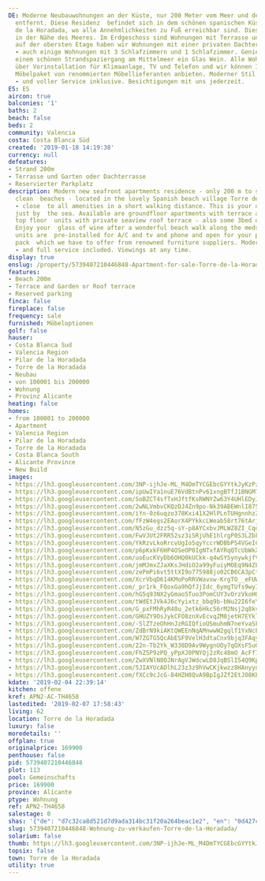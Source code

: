 ```yaml
---
DE: Moderne Neubauwohnungen an der Küste, nur 200 Meter vom Meer und den Sandstränden
  entfernt. Diese Residenz  befindet sich in dem schönen spanischen Küstendorf Torre
  de la Horadada, wo alle Annehmlichkeiten zu Fuß erreichbar sind. Dies ist Ihre Traumlage
  in der Nähe des Meeres. Im Erdgeschoss sind Wohnungen mit Terrasse und Garten und
  auf der obersten Etage haben wir Wohnungen mit einer privaten Dachterrasse mit Meerblick
  - auch einige Wohnungen mit 3 Schlafzimmern und 1 Schlafzimmer. Genießen Sie nach
  einem schönen Strandspaziergang am Mittelmeer ein Glas Wein. Alle Wohnungen verfügen
  über Vorinstallation für Klimaanlage, TV und Telefon und wir können Ihnen ein eigenes
  Möbelpaket von renommierten Möbellieferanten anbieten. Moderner Stil - preisgünstig
  - und voller Service inklusive. Besichtigungen mit uns jederzeit.
ES: ES
aircon: true
balconies: '1'
baths: 2
beach: false
beds: 2
community: Valencia
costa: Costa Blanca Süd
created: '2019-01-18 14:19:38'
currency: null
defeatures:
- Strand 200m
- Terrasse und Garten oder Dachterrasse
- Reservierter Parkplatz
description: Modern new seafront apartments residence - only 200 m to sea and the
  clean  beaches - located in the lovely Spanish beach village Torre de la Horadada
  - close  to all amenities in a short walking distance. This is your dream location
  just by  the sea. Available are groundfloor apartments with terrace and garden or
  top floor  units with private seaview roof terrace - also some 3bed or 1bed units.
  Enjoy your  glass of wine after a wonderful beach walk along the medsea shore. All
  units are  pre-installed for A/C and tv and phone and open for your private furniture
  pack  which we have to offer from renowned furniture suppliers. Modern style - well  priced
  - and full service included. Viewings at any time.
display: true
enslug: /property/5739407210446848-Apartment-for-sale-Torre-de-la-Horadada/
features:
- Beach 200m
- Terrace and Garden or Roof terrace
- Reserved parking
finca: false
fireplace: false
frequency: sale
furnished: Möbeloptionen
golf: false
hauser:
- Costa Blanca Sud
- Valencia Region
- Pilar de la Horadada
- Torre de la Horadada
- Neubau
- von 100001 bis 200000
- Wohnung
- Provinz Alicante
heating: false
homes:
- from 100001 to 200000
- Apartment
- Valencia Region
- Pilar de la Horadada
- Torre de la Horadada
- Costa Blanca South
- Alicante Province
- New Build
images:
- https://lh3.googleusercontent.com/3NP-ijhJe-ML_M4DmTYCGEbcGYYtkJyKzPzLAgQrE28EouBmynTRJjy1UpCfOo8VoJ5-ML_ANtu-XPSP3Os=w640-rj-e30-l100
- https://lh3.googleusercontent.com/ipUwIYa1nuE76VdBtnPv61xngBTfJ1BNGM7ZpthB0Af34ph1aBW3lzuavBpFkfm17drw8T3mYVE_3-IIc3GD=w640-rj-e30-l100
- https://lh3.googleusercontent.com/SoBZCT4sfTxHJftfKsRWNYZw63Y4UHlEDyJIkrgrXtNQ35WtUGaSx6A_QeXRRXu5AylfsxKeQlOxpG6kDXQI0Q=w640-rj-e30-l100
- https://lh3.googleusercontent.com/2wNLVmbvCKQzDJ4Zn9po-Nk39ABEWnlI8751k60tCWgCGG4DvGr71HITy24lunzKHM1bAJKqGa1pAiqhbFc=w640-rj-e30-l100
- https://lh3.googleusercontent.com/iYn-0z6uqzo378Kxi41X2HlPLnTUHgnnhzZag4Zy--_BnUVPOILlxYUFXm0dd8hzOUyc06keRWa6fXCElsWF=w640-rj-e30-l100
- https://lh3.googleusercontent.com/fFzW4egs2EAorX4PYkkcLWeab58rt76tArjuSnuyWlmIZ8HrYVKO5IoVg0-fj38ppXaFxmzeRmZ8KuYrWcdg8g=w640-rj-e30-l100
- https://lh3.googleusercontent.com/N5zGu_dzz5q-sY-p8AYCxbvJMLWZ8ZI_Cqo8JffWm2NgqrKvLk0qiZT_AGphSJqPBJFBxHqkM3YAVCQCtsCg=w640-rj-e30-l100
- https://lh3.googleusercontent.com/FwVJUt2FRR52sz3iSRjUhE1hlrgP0S3LZbkUSAhY4wKgU13WQFQMwIrt-nDz2rynFe97cqL_muGnWBkqxIoX=w640-rj-e30-l100
- https://lh3.googleusercontent.com/YkRzvLkoRrcvUgIo5qyYccrWDBbP54VGeICEBTRm1_cokQyhlBQ_P-JmXWr2ntXfhsnFVp6RMxSjYcZqQ2H2=w640-rj-e30-l100
- https://lh3.googleusercontent.com/p6pKxkF6HP4OSeOP0IgNTxfAYRqQTcUbWkXwMllFw64A6S-D11T5QFJ45nv5akml-QWkl3xbc1noE05OkXu9sA=w640-rj-e30-l100
- https://lh3.googleusercontent.com/uoEucKVyDb6OHQ0kUCkk-q4wSYSynywkjfVRqoa4KLKq0fizL9baCb_2ZcUKCa-8-Z4c6aQ4bQI3BaQrzdP4=w640-rj-e30-l100
- https://lh3.googleusercontent.com/jmMJmxZJaXKsJHdiO2a99yFuiyMOEq9N4ZLsUgBEFyrQaCvAVK9K_meviaF45zhSL02Gm76UPky2O5FSug2I0Q=w640-rj-e30-l100
- https://lh3.googleusercontent.com/zePmPi6vt5ttXI9o775988jo02CB6CA3pCte1OT7eJouiCjk6XhuMfT4NKQSpGZujkBdCCvJ41y5hHE_M4dG=w640-rj-e30-l100
- https://lh3.googleusercontent.com/XcrVbqD614KMoPoRRVWavxw-KrgTO__eFUWu_FUaOw4cx8V5JZrnpADUUboMyONPc6GPplRkknmZ3_F6gsWj=w640-rj-e30-l100
- https://lh3.googleusercontent.com/_pr1rk_FQoxGa9hQfJjIdc_6ymgTUfs9wyIIWZBUZSGLl48vhk_9WOpCKdeD8gf2mDj6thB4ZQz7VWIsFBzm=w640-rj-e30-l100
- https://lh3.googleusercontent.com/hG5q93NX2yGmao5Tuo3PomCUY3vOrzVkoHOS_aVTIhWQB97tgiy6iyXai95m2MKOmPgRBPSafu6JBg2OQEep=w640-rj-e30-l100
- https://lh3.googleusercontent.com/tWdEtJVk4J6cYyixtz_bbq9b-bNu22I6feYTV6oS0Q5EmSE65G49ikFXSR6NOMhF3H5ASNXNUsa9ZJeE95oT=w640-rj-e30-l100
- https://lh3.googleusercontent.com/G_pxFMhRyR40u_2etk6Hkc56rM2Nsj2q8kvqRe26K8U588TpdqCyYxdc2J_XfUq_J-4MimwcFmor-wxRxto=w640-rj-e30-l100
- https://lh3.googleusercontent.com/GHUZY9OsJykCFO8znXvEcvqZM8jetH7EYklhn3DfDyxlJHkyksG7oc1LiAxgl3yPsgt2zDB1XJZyXePyTz1KYw=w640-rj-e30-l100
- https://lh3.googleusercontent.com/-SlZTzeOhHnJzRGIQfioUSmuhmN7neYvaSFqQLXWMPrsWUZw8ulSklKhUJ2eNC0Jlc6WafoeQrwKNwq1aqA=w640-rj-e30-l100
- https://lh3.googleusercontent.com/ZdBrN9kiAKtQWEEnNqAMnwwW2gqlf1YxNcEBrX5VZXUrEb16JcKjHJJD8dRaj6KiSx_QOBRW2gMp2Qew7R8=w640-rj-e30-l100
- https://lh3.googleusercontent.com/W7ZGTG5QcAbESF9VelH3dtaCnx9bjq3FAqyhWaoznMEcshkAqoWoKjWIa7B9fOPtlQEcWj7zY1PN_Ry1JAc=w640-rj-e30-l100
- https://lh3.googleusercontent.com/22n-Tb2Yk_W338D9Av9WygnUOy7qOXsF5uGUqejJPuzPHhW1nFQrhzO3Ubjo_9ES65ancbRHgQCKBNHrPmE=w640-rj-e30-l100
- https://lh3.googleusercontent.com/FhZ5P9zPQ_yPpXJ0PNYQj2zRc48mO_AcFf7RAa1r15WMK7Uk5pAMaQyC3qPGto_z0--yhc5UZI9eHEe760o=w640-rj-e30-l100
- https://lh3.googleusercontent.com/ZwXVNlN8OJNrAgVJWdcwLD8JqBSlI54Q9KpLWmSXhTP0ioHKjMMN0KSktREY81nKuxbogxdU3WiEg00KDS53Gw=w640-rj-e30-l100
- https://lh3.googleusercontent.com/5JIAYUcADlhL23z3z9hVwCKjkwzz8HAnyynwFkjuI7i1LHADGrXsyAkRustWUr8j8HGnyLRvSjYynwydmhk0=w640-rj-e30-l100
- https://lh3.googleusercontent.com/fXCc9cJcG-84HZH8QvA9BpIgJZf2EtJO8KEmS1QNVdg5LDbbJXmeM7w_XAEIFiZSvX5C_CTYPKUJnBzyFtjL=w640-rj-e30-l100
kdate: '2019-02-04 22:39:14'
kitchen: offene
kref: APN2-AC-TH4658
lastedited: '2019-02-07 17:58:43'
living: 62
location: Torre de la Horadada
luxury: false
moredetails: ''
offplan: true
originalprice: 169900
penthouse: false
pid: 5739407210446848
plot: 113
pool: Gemeinschafts
price: 169900
province: Alicante
ptype: Wohnung
ref: APN2-TH4658
salestage: 0
shas: '{"de": "d7c32ca8d521d7d9ada314bc31f20a264beac1e2", "en": "0d427c0fafa093ab7951fb62c3424b7d649ad9a1"}'
slug: 5739407210446848-Wohnung-zu-verkaufen-Torre-de-la-Horadada/
solarium: false
thumb: https://lh3.googleusercontent.com/3NP-ijhJe-ML_M4DmTYCGEbcGYYtkJyKzPzLAgQrE28EouBmynTRJjy1UpCfOo8VoJ5-ML_ANtu-XPSP3Os=w400-h240-n-rj-e30-l100
topsix: false
town: Torre de la Horadada
utility: true
---
```

